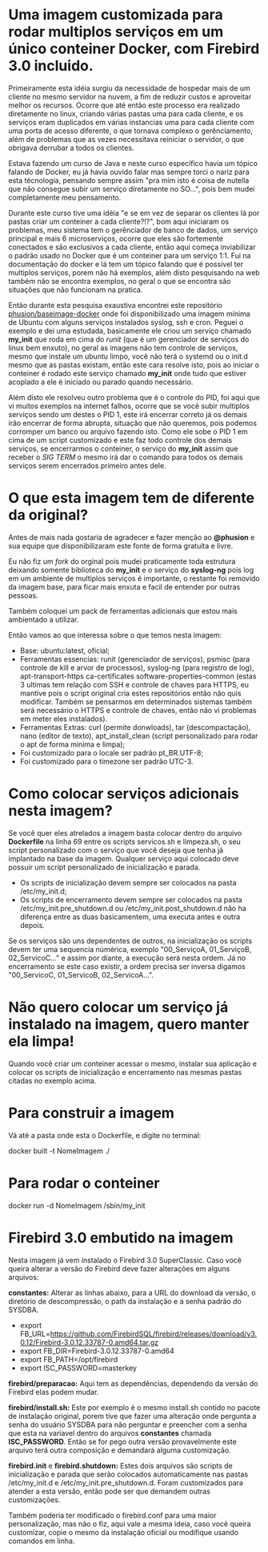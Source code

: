 # Uma imagem customizada para rodar multiplos serviços em um único conteiner Docker, com Firebird 3.0 incluido.

Primeiramente esta idéia surgiu da necessidade de hospedar mais de um cliente no mesmo servidor na nuvem, a fim de reduzir custos e aproveitar melhor os recursos. Ocorre que até então este processo era realizado diretamente no linux, criando várias pastas uma para cada cliente, e os serviços eram duplicados em várias instancias uma para cada cliente com uma porta de acesso diferente, o que tornava complexo o gerênciamento, além de problemas que as vezes necessitava reiniciar o servidor, o que obrigava derrubar a todos os clientes.

Estava fazendo um curso de Java e neste curso específico havia um tópico falando de Docker, eu já havia ouvido falar mas sempre torci o nariz para esta técnologia, pensando sempre assim "pra mim isto é coisa de nutella que não consegue subir um serviço diretamente no SO...", pois bem mudei completamente meu pensamento.

Durante este curso tive uma idéia "e se em vez de separar os clientes lá por pastas criar um conteiner a cada cliente?!?", bom aqui iniciaram os problemas, meu sistema tem o gerênciador de banco de dados, um serviço principal e mais 6 microserviços, ocorre que eles são fortemente conectados e são exclusivos a cada cliente, então aqui começa inviabilizar o padrão usado no Docker que é um conteiner para um serviço 1:1. Fui na documentação do docker e lá tem um tópico falando que é possivel ter multiplos serviços, porem não há exemplos, além disto pesquisando na web também não se encontra exemplos, no geral o que se encontra são situações que não funcionam na pratica.

Então durante esta pesquisa exaustiva encontrei este repositório [phusion/baseimage-docker](https://github.com/phusion/baseimage-docker) onde foi disponibilizado uma imagem mínima de Ubuntu com alguns serviços instalados syslog, ssh e cron. Peguei o exemplo e dei uma estudada, basicamente ele criou um serviço chamado **my_init** que roda em cima do *runit* (que é um gerenciador de serviços do linux bem enxuto), no geral as imagens não tem controle de serviços, mesmo que instale um ubuntu limpo, você não terá o systemd ou o init.d mesmo que as pastas existam, então este cara resolve isto, pois ao iniciar o conteiner é rodado este serviço chamado **my_init** onde tudo que estiver acoplado a ele é iniciado ou parado quando necessário.

Além disto ele resolveu outro problema que é o controle do PID, foi aqui que vi muitos exemplos na internet falhos, ocorre que se você subir multiplos serviços sendo um destes o PID 1, este irá encerrar correto já os demais irão encerrar de forma abrupta, situação que não queremos, pois podemos corromper um banco ou arquivo fazendo isto. Como ele sobe o PID 1 em cima de um script customizado e este faz todo controle dos demais serviços, se encerrarmos o conteiner, o serviço do **my_init** assim que receber o *SIG TERM* o mesmo irá dar o comando para todos os demais serviços serem encerrados primeiro antes dele.

# O que esta imagem tem de diferente da original?

Antes de mais nada gostaria de agradecer e fazer menção ao **@phusion** e sua equipe que disponibilizaram este fonte de forma gratuíta e livre.

Eu não fiz um *fork* do orginal pois mudei praticamente toda estrutura deixando somente biblioteca do **my_init** e o serviço do **syslog-ng** pois log em um ambiente de multiplos serviços é importante, o restante foi removido da imagem base, para ficar mais enxuta e facil de entender por outras pessoas.

Também coloquei um pack de ferramentas adicionais que estou mais ambientado a utilizar.

Então vamos ao que interessa sobre o que temos nesta imagem:

* Base: ubuntu:latest, oficial;
* Ferramentas essencias: runit (gerenciador de serviços), psmisc (para controle de kill e arvor de processos), syslog-ng (para registro de log), apt-transport-https ca-certificates software-properties-common (estas 3 ultimas tem relação com SSH e controle de chaves para HTTPS, eu mantive pois o script original cria estes repositórios então não quis modificar. Também se pensarmos em determinados sistemas também será necessário o HTTPS e controle de chaves, então não vi problemas em meter eles instalados).
* Ferramentas Extras: curl (permite donwloads), tar (descompactação), nano (editor de texto), apt_install_clean (script personalizado para rodar o apt de forma minima e limpa);
* Foi customizado para o locale ser padrão pt_BR.UTF-8;
* Foi customizado para o timezone ser padrão UTC-3.

# Como colocar serviços adicionais nesta imagem?

Se você quer eles atrelados a imagem basta colocar dentro do arquivo **Dockerfile** na linha 69 entre os scripts servicos.sh e limpeza.sh, o seu script personalizado com o serviço que você deseja que tenha já implantado na base da imagem. Qualquer serviço aqui colocado deve possuir um script personalizado de inicialização e parada.

* Os scripts de inicialização devem sempre ser colocados na pasta /etc/my_init.d;
* Os scripts de encerramento devem sempre ser colocados na pasta /etc/my_init.pre_shutdown.d ou /etc/my_init.post_shutdown.d não ha diferença entre as duas basicamentem, uma executa antes e outra depois.

Se os serviços são uns dependentes de outros, na inicialização os scripts devem ter uma sequencia númérica, exemplo "00_ServiçoA, 01_ServiçoB, 02_ServicoC..." e assim por diante, a execução será nesta ordem. Já no encerramento se este caso existir, a ordem precisa ser inversa digamos "00_ServicoC, 01_ServicoB, 02_ServicoA...".

# Não quero colocar um serviço já instalado na imagem, quero manter ela limpa!

Quando você criar um conteiner acessar o mesmo, instalar sua aplicação e colocar os scripts de inicialização e encerramento nas mesmas pastas citadas no exemplo acima.

# Para construir a imagem

Vá até a pasta onde esta o Dockerfile, e digite no terminal:

docker built -t NomeImagem ./

# Para rodar o conteiner

docker run -d NomeImagem /sbin/my_init 

# Firebird 3.0 embutido na imagem

Nesta imagem já vem instalado o Firebird 3.0 SuperClassic. Caso você queira alterar a versão do Firebird deve fazer alterações em alguns arquivos:

**constantes:** Alterar as linhas abaixo, para a URL do download da versão, o diretório de descompressão, o path da instalação e a senha padrão do SYSDBA.

* export FB_URL=https://github.com/FirebirdSQL/firebird/releases/download/v3.0.12/Firebird-3.0.12.33787-0.amd64.tar.gz
* export FB_DIR=Firebird-3.0.12.33787-0.amd64
* export FB_PATH=/opt/firebird
* export ISC_PASSWORD=masterkey

**firebird/preparacao:** Aqui tem as dependências, dependendo da versão do Firebird elas podem mudar.

**firebird/install.sh:** Este por exemplo é o mesmo install.sh contido no pacote de instalação original, porem tive que fazer uma alteração onde pergunta a senha do usuário SYSDBA para não perguntar e preencher com a senha que esta na variavel dentro do arquivos **constantes** chamada **ISC_PASSWORD**. Então se for pego outra versão provavelmente este arquivo terá outra composição e demandará alguma customização.

**firebird.init** e **firebird.shutdown:** Estes dois arquivos são scripts de inicialização e parada que serão colocados automaticamente nas pastas /etc/my_init.d e /etc/my_init.pre_shutdown.d. Foram customizados para atender a esta versão, então pode ser que demandem outras customizações.

Também poderia ter modificado o firebird.conf para uma maior personalização, mas não o fiz, aqui vale a mesma ideia, caso você queira customizar, copie o mesmo da instalação oficial ou modifique usando comandos em linha.
